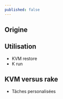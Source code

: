 ```yaml
---
published: false
---
```


## Origine

## Utilisation

- KVM restore
- K run

## KVM versus rake

- Tâches personalisées

